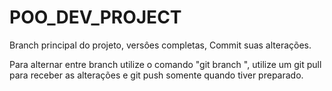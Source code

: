 # POO_DEV_PROJECT
Branch principal do projeto, versôes completas, Commit suas alterações.

Para alternar entre branch utilize o comando "git branch <nome da branch destino>", utilize um git pull para receber as alterações e git push somente quando tiver preparado.
